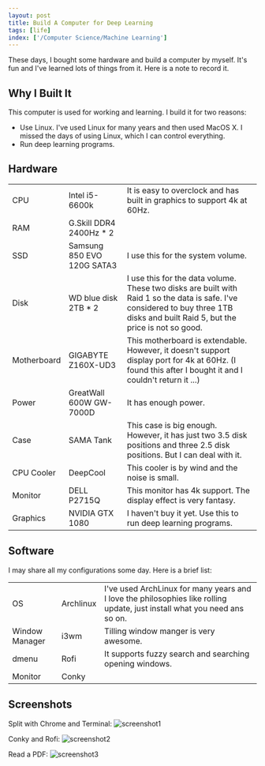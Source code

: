```yaml
---
layout: post
title: Build A Computer for Deep Learning
tags: [life]
index: ['/Computer Science/Machine Learning']
---
```


These days, I bought some hardware and build a computer by myself. It's fun and I've learned lots of things from it. Here is a note to record it.

Why I Built It
----------------

This computer is used for working and learning. I build it for two reasons:

* Use Linux. I've used Linux for many years and then used MacOS X. I missed the days of using Linux, which I can control everything.
* Run deep learning programs.


Hardware
---------------

<table> <tr><td>CPU</td> <td>Intel i5-6600k</td> <td>It is easy to overclock and has built in graphics to support 4k at 60Hz.</td></tr>


<tr><td>RAM</td> <td>G.Skill DDR4 2400Hz * 2</td> <td></td></tr>

<tr><td>SSD</td> <td>Samsung 850 EVO 120G SATA3</td> <td>I use this for the system volume.</td></tr>

<tr><td>Disk</td> <td>WD blue disk 2TB * 2</td> <td>I use this for the data volume. These two disks are built with Raid 1 so the data is safe. I've considered to buy three 1TB disks and built Raid 5, but the price is not so good.</td></tr>

<tr><td>Motherboard</td> <td>GIGABYTE Z160X-UD3</td> <td>This motherboard is extendable. However, it doesn't support display port for 4k at 60Hz. (I found this after I bought it and I couldn't return it ...)</td></tr>

<tr><td>Power</td> <td>GreatWall 600W GW-7000D</td> <td>It has enough power.</td></tr>

<tr><td>Case</td> <td>SAMA Tank</td> <td>This case is big enough. However, it has just two 3.5 disk positions and three 2.5 disk positions. But I can deal with it.</td></tr>

<tr><td>CPU Cooler</td> <td>DeepCool</td> <td>This cooler is by wind and the noise is small.</td></tr>

<tr><td>Monitor</td> <td>DELL P2715Q</td> <td>This monitor has 4k support. The display effect is very fantasy.</td></tr>

<tr><td>Graphics</td> <td>NVIDIA GTX 1080</td> <td>I haven't buy it yet. Use this to run deep learning programs.</td></tr>
</table>


Software
------------------

I may share all my configurations some day. Here is a brief list:

<table>
<tr><td>OS</td> <td>Archlinux</td> <td>I've used ArchLinux for many years and I love the philosophies like rolling update, just install what you need ans so on.</td></tr>
<tr><td>Window Manager</td> <td>i3wm</td> <td>Tilling window manger is very awesome.</td> </tr>
<tr><td>dmenu</td> <td>Rofi</td> <td>It supports fuzzy search and searching opening windows.</td></tr>
<tr><td>Monitor</td> <td>Conky</td> <td></td></tr>
</table>


Screenshots
------------------

Split with Chrome and Terminal:
![screenshot1](/static/images/2016-06-19-Build-A-Computer-For-Deep-Learning/screenshot1.png)

Conky and Rofi:
![screenshot2](/static/images/2016-06-19-Build-A-Computer-For-Deep-Learning/screenshot2.png)

Read a PDF:
![screenshot3](/static/images/2016-06-19-Build-A-Computer-For-Deep-Learning/screenshot3.png)
